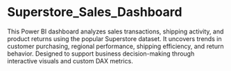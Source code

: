 # Superstore_Sales_Dashboard
This Power BI dashboard analyzes sales transactions, shipping activity, and product returns using the popular Superstore dataset. It uncovers trends in customer purchasing, regional performance, shipping efficiency, and return behavior. Designed to support business decision-making through interactive visuals and custom DAX metrics.
